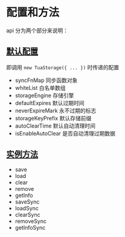 # 配置和方法
api 分为两个部分来说明：

## [默认配置](./default.md#默认配置)
即调用 `new TuaStorage({ ... })` 时传递的配置

* syncFnMap 同步函数对象
* whiteList 白名单数组
* storageEngine 存储引擎
* defaultExpires 默认过期时间
* neverExpireMark 永不过期的标志
* storageKeyPrefix 默认存储前缀
* autoClearTime 默认自动清理时间
* isEnableAutoClear 是否自动清理过期数据

## [实例方法](./methods.md#实例方法)
* save
* load
* clear
* remove
* getInfo <Badge text="1.5.0+"/>
* saveSync <Badge text="1.5.0+"/>
* loadSync <Badge text="1.5.0+"/>
* clearSync <Badge text="1.5.0+"/>
* removeSync <Badge text="1.5.0+"/>
* getInfoSync <Badge text="1.5.0+"/>
